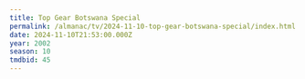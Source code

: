 ```yaml
---
title: Top Gear Botswana Special
permalink: /almanac/tv/2024-11-10-top-gear-botswana-special/index.html
date: 2024-11-10T21:53:00.000Z
year: 2002
season: 10
tmdbid: 45
---
```


